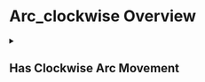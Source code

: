 # Arc_clockwise Overview

<details>
<summary><h2>Has Clockwise Arc Movement</h2></summary>


<h3>🔵 Label Name:</h3>
<code>has_arc_clockwise</code>


<h3>📖 Definition:</h3>
Does the camera move in a clockwise arc?

<details>
<summary><h4> Question (Definition)</h4></summary>

- Is there a clockwise arcing motion in the scene?

- Is the camera moving in a circular path clockwise around something in the scene?

- Is there a clockwise arc movement in the shot?

- Is the camera executing a clockwise arcing motion?

- Is the camera orbiting clockwise?

- Does the camera orbit clockwise?

- Does the camera arc leftward?

- Is the camera moving in a leftward arc?

- Is the camera arcing leftward around something?

- Is the camera orbiting leftward around something?

</details>

<details>
<summary><h4> Alternative Question</h4></summary>

- Is the camera arcing around the frame center in a clockwise direction?

- Does the camera arc clockwise around the subject?

- Does the camera move in a sweeping clockwise arc around the subject?

- Does the camera orbit clockwise around the subject?

- Is there a clockwise tracking arc around the scene?

- Does the camera execute a sweeping clockwise motion around a central point?

- Is the camera moving in a smooth clockwise curve around an object?

- Is there a clockwise circular camera movement?

- Does the camera arc around the scene in a clockwise direction?

- Is the camera rotating around a fixed subject in a clockwise arc?

- Does the shot feature a clockwise camera movement around the subject?

- Is the frame moving in a curved path in a clockwise direction?

- Does the camera perform a controlled clockwise orbital motion?

- Is there a smooth clockwise tracking arc in the scene?

- Does the camera flow in a circular motion around the frame center?

- Is there a deliberate clockwise arc movement in this shot?

- Is the camera executing a subtle clockwise circling movement?

- Does the scene feature a dynamic clockwise arc around the subject?

- Is the camera describing a wide clockwise arc in this shot?

- Does the camera move leftward in a wide arc?

- Is there a leftward arcing motion around the subject?

- Does the camera track left in a curving movement?

- Is the camera making a smooth leftward orbital motion?

- Is there a subtle leftward camera drift in an arc?

- Does the camera smoothly arc leftward while following the subject?

- Is the camera performing a leftward sweeping arc?

- Does the shot include a leftward-moving circular path around the subject?

</details>

<details>
<summary><h4> Prompt (Definition)</h4></summary>

- The camera arcs clockwise.

- A scene featuring a clockwise camera arc.

- A shot with a clockwise arcing motion.

- The camera moves in a clockwise arc around something in the scene.

- A video showing a clockwise arcing motion.

- The camera orbits clockwise around something.

- The camera executes a clockwise arcing motion.

- An arc movement in a clockwise direction.

- An arcing shot with clockwise motion.

- The camera arcs leftward.

</details>

<details>
<summary><h4> Alternative Prompt</h4></summary>

- A camera movement following a sweeping clockwise curve.

- The camera orbits a subject in a clockwise arc.

- The camera moves in a circular path clockwise around the frame center.

- A scene with clockwise camera movement along a circular path.

- A shot where the camera moves in a wide clockwise arc.

- The camera executes a smooth clockwise arcing motion.

- A shot where the camera arcs clockwise around the subject.

- A shot featuring a smooth clockwise tracking arc.

- The camera orbits the subject in a clockwise motion.

- A video showing a sweeping clockwise camera movement.

- A shot with a clockwise curving motion around an object.

- The camera executes a controlled circular movement in a clockwise direction.

- A scene where the camera follows a curved path clockwise around the subject.

- A shot demonstrating a clockwise arcing motion.

- A video where the camera sweeps smoothly in a circular motion clockwise.

- A scene featuring an elegant clockwise camera arc.

- A shot where the camera dynamically circles clockwise around the frame center.

- A video showing the camera tracking in a controlled clockwise arc.

- A scene with a steady, smooth clockwise orbit around the subject.

- A shot employing a wide, sweeping clockwise arc.

- A video demonstrating a cinematic clockwise arcing motion.

- A scene where the camera subtly follows a circular clockwise trajectory.

- A shot with fluid clockwise motion circling a central element.

- A video featuring a natural, controlled clockwise arc movement.

- A shot where the camera arcs leftward around the subject.

- A scene with a leftward tracking arc.

- The camera smoothly moves left in a wide curving motion.

- A video demonstrating a leftward orbital movement.

- A shot where the camera subtly drifts leftward in an arc.

- A scene showing the camera moving left in a circular path.

- A video featuring a gentle leftward arc around the subject.

</details>

<h4>🟢 Positive:</h4>
<code>self.cam_motion.arc_cw is True</code>

<h4>🔴 Negative:</h4>
<code>self.cam_motion.arc_cw is False</code>

<details>
<summary><h4>🔴 Negative (Easy)</h4></summary>

- <b>arcing_counterclockwise</b>: <code>self.cam_motion.arc_ccw is True</code>

</details>

</details>
